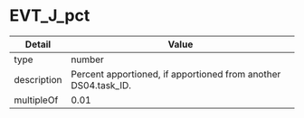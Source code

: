 # EVT_J_pct
| Detail | Value |
| ------ | ----- |
| type | number |
| description | Percent apportioned, if apportioned from another DS04.task_ID. |
| multipleOf | 0.01 |
